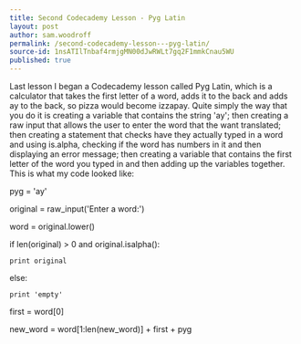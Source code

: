 ```yaml
---
title: Second Codecademy Lesson - Pyg Latin
layout: post
author: sam.woodroff
permalink: /second-codecademy-lesson---pyg-latin/
source-id: 1nsATIlTnbaf4rmjgMN00dJwRWLt7gq2F1mmkCnau5WU
published: true
---
```

Last lesson I began a Codecademy lesson called Pyg Latin, which is a calculator that takes the first letter of a word, adds it to the back and adds ay to the back, so pizza would become izzapay. Quite simply the way that you do it is creating a variable that contains the string 'ay'; then creating a raw input that allows the user to enter the word that the want translated; then creating a statement that checks have they actually typed in a word and using is.alpha, checking if the word has numbers in it and then displaying an error message; then creating a variable that contains the first letter of the word you typed in and then adding up the variables together. This is what my code looked like:

pyg = 'ay'

original = raw_input('Enter a word:')

word = original.lower()

if len(original) > 0 and original.isalpha():

    print original

else:

    print 'empty'

    

first = word[0]

new_word = word[1:len(new_word)] + first + pyg 

 


